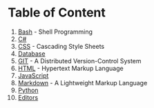 # Table of Content

1. [Bash](./Bash) - Shell Programming
2. [C#](./C%20Sharp)
3. [CSS](./CSS) - Cascading Style Sheets
4. [Database](./Database)
5. [GIT](./GIT) - A Distributed Version-Control System
6. [HTML](./HTML) - Hypertext Markup Language
7. [JavaScript](./JavaScript)
8. [Markdown](./Markdown) - A Lightweight Markup Language
9. [Python](./Python)
10. [Editors](./Editors)
